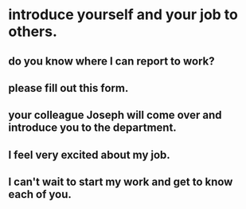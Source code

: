 # introduce yourself and your job to others.

## do you know where I can report to work?

## please fill out this form.

## your colleague Joseph will come over and introduce you to the department.

## I feel very excited about my job.

## I can't wait to start my work and get to know each of you.